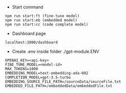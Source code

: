 - Start command

```
npm run start:ft (fine-tune model)
npm run start:eb (embedded model)
npm run start:cc (code complete model)
```

- Dashboard page

```
localhost:3000/dashboard
```

- Create .env inside folder ./gpt-module.ENV

```
OPENAI_KEY=<api-key>
FINE_TUNE_MODEL=<model-id>
MAX_TOKENS=1000
EMBEDDING_MODEL=text-embedding-ada-002
COMPLETION_MODEL=gpt-3.5-turbo
EMBEDDING_SOURCE_FILE_PATH=/sourceData/sourceFile.txt
EMBEDDED_FILE_PATH=/embeddedData/embeddedFile.txt
```
